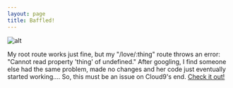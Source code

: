 ```yaml
---
layout: page
title: Baffled!
---
```


![alt](https://www.keepandshare.com/userpics/h/e/a/r/tnhandstraining/2018-06/sb/screenshot_2018_06_19_at_5.05.18_pm-31826903.jpg?ts=1529455279)

My root route works just fine, but my "/love/:thing" route throws an error: "Cannot read property 'thing' of  undefined."
After googling, I find someone else had the same problem, made no changes and her code just eventually started working.... So, 
this must be an issue on Cloud9's end. 	[Check it out!](https://community.c9.io/t/error-listen-eaddrinuse-0-0-0-0-8080/19394)
